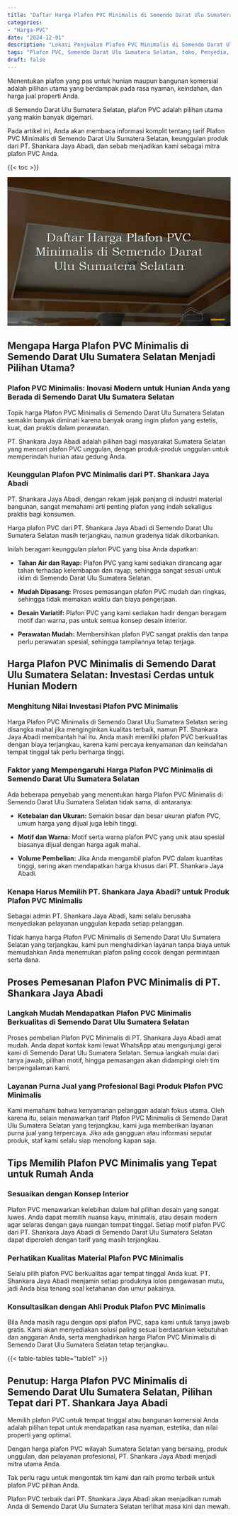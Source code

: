 ```yaml
---
title: "Daftar Harga Plafon PVC Minimalis di Semendo Darat Ulu Sumatera Selatan"
categories: 
- "Harga-PVC"
date: "2024-12-01"
description: "Lokasi Penjualan Plafon PVC Minimalis di Semendo Darat Ulu Sumatera Selatan bagi rumah, kantor, serta ritel. Material unggulan, beragam motif, variasi warna elegan, dengan layanan penempatan oleh teknisi ahli dan garansi resmi!|Layanan distribusi Plafon PVC Minimalis di Semendo Darat Ulu Sumatera Selatan untuk keperluan tempat tinggal, kantor, maupun ritel, beserta produk terbaik dan instalasi oleh teknisi berpengalaman serta garansi resmi.|Alternatif Plafon PVC Minimalis di Semendo Darat Ulu Sumatera Selatan yang andal bagi hunian, office, dan gerai, dengan produk unggulan dan penempatan oleh teknisi profesional serta kepastian resmi.|Penjualan Plafon PVC Minimalis di Semendo Darat Ulu Sumatera Selatan bagi tempat tinggal, office, dan toko, beserta produk berkualitas dan instalasi dikerjakan oleh teknisi berpengalaman, lengkap beserta garansi resmi.}"
tags: "Plafon PVC, Semendo Darat Ulu Sumatera Selatan, toko, Penyedia, distributor"
draft: false
---
```


Menentukan plafon yang pas untuk hunian maupun bangunan komersial adalah pilihan utama yang berdampak pada rasa nyaman, keindahan, dan harga jual properti Anda.

di Semendo Darat Ulu Sumatera Selatan, plafon PVC adalah pilihan utama yang makin banyak digemari.

Pada artikel ini, Anda akan membaca informasi komplit tentang tarif Plafon PVC Minimalis di Semendo Darat Ulu Sumatera Selatan, keunggulan produk dari PT. Shankara Jaya Abadi, dan sebab menjadikan kami sebagai mitra plafon PVC Anda.

{{< toc >}}

![Daftar Harga Plafon PVC Minimalis di Semendo Darat Ulu Sumatera Selatan](/images/Harga-PVC/Daftar-Harga-Plafon-PVC-Minimalis-di-Semendo-Darat-Ulu-Sumatera-Selatan.png)


## Mengapa Harga Plafon PVC Minimalis di Semendo Darat Ulu Sumatera Selatan Menjadi Pilihan Utama?

### Plafon PVC Minimalis: Inovasi Modern untuk Hunian Anda yang Berada di Semendo Darat Ulu Sumatera Selatan

Topik harga Plafon PVC Minimalis di Semendo Darat Ulu Sumatera Selatan semakin banyak diminati karena banyak orang ingin plafon yang estetis, kuat, dan praktis dalam perawatan.

PT. Shankara Jaya Abadi adalah pilihan bagi masyarakat Sumatera Selatan yang mencari plafon PVC unggulan, dengan produk-produk unggulan untuk memperindah hunian atau gedung Anda.

### Keunggulan Plafon PVC Minimalis dari PT. Shankara Jaya Abadi

PT. Shankara Jaya Abadi, dengan rekam jejak panjang di industri material bangunan, sangat memahami arti penting plafon yang indah sekaligus praktis bagi konsumen.

Harga plafon PVC dari PT. Shankara Jaya Abadi di Semendo Darat Ulu Sumatera Selatan masih terjangkau, namun gradenya tidak dikorbankan.

Inilah beragam keunggulan plafon PVC yang bisa Anda dapatkan:

- **Tahan Air dan Rayap:** Plafon PVC yang kami sediakan dirancang agar tahan terhadap kelembapan dan rayap, sehingga sangat sesuai untuk iklim di Semendo Darat Ulu Sumatera Selatan.

- **Mudah Dipasang:** Proses pemasangan plafon PVC mudah dan ringkas, sehingga tidak memakan waktu dan biaya pengerjaan.

- **Desain Variatif:** Plafon PVC yang kami sediakan hadir dengan beragam motif dan warna, pas untuk semua konsep desain interior.

- **Perawatan Mudah:** Membersihkan plafon PVC sangat praktis dan tanpa perlu perawatan spesial, sehingga tampilannya tetap terjaga.

## Harga Plafon PVC Minimalis di Semendo Darat Ulu Sumatera Selatan: Investasi Cerdas untuk Hunian Modern

### Menghitung Nilai Investasi Plafon PVC Minimalis

Harga Plafon PVC Minimalis di Semendo Darat Ulu Sumatera Selatan sering disangka mahal jika menginginkan kualitas terbaik, namun PT. Shankara Jaya Abadi membantah hal itu. Anda masih memiliki plafon PVC berkualitas dengan biaya terjangkau, karena kami percaya kenyamanan dan keindahan tempat tinggal tak perlu berharga tinggi.

### Faktor yang Mempengaruhi Harga Plafon PVC Minimalis di Semendo Darat Ulu Sumatera Selatan

Ada beberapa penyebab yang menentukan harga Plafon PVC Minimalis di Semendo Darat Ulu Sumatera Selatan tidak sama, di antaranya:

- **Ketebalan dan Ukuran:** Semakin besar dan besar ukuran plafon PVC, umum harga yang dijual juga lebih tinggi.

- **Motif dan Warna:** Motif serta warna plafon PVC yang unik atau spesial biasanya dijual dengan harga agak mahal.

- **Volume Pembelian:** Jika Anda mengambil plafon PVC dalam kuantitas tinggi, sering akan mendapatkan harga khusus dari PT. Shankara Jaya Abadi.

### Kenapa Harus Memilih PT. Shankara Jaya Abadi? untuk Produk Plafon PVC Minimalis

Sebagai admin PT. Shankara Jaya Abadi, kami selalu berusaha menyediakan pelayanan unggulan kepada setiap pelanggan.

Tidak hanya harga Plafon PVC Minimalis di Semendo Darat Ulu Sumatera Selatan yang terjangkau, kami pun menghadirkan layanan tanpa biaya untuk memudahkan Anda menemukan plafon paling cocok dengan permintaan serta dana.

## Proses Pemesanan Plafon PVC Minimalis di PT. Shankara Jaya Abadi

### Langkah Mudah Mendapatkan Plafon PVC Minimalis Berkualitas di Semendo Darat Ulu Sumatera Selatan

Proses pembelian Plafon PVC Minimalis di PT. Shankara Jaya Abadi amat mudah. Anda dapat kontak kami lewat WhatsApp atau mengunjungi gerai kami di Semendo Darat Ulu Sumatera Selatan. Semua langkah mulai dari tanya jawab, pilihan motif, hingga pemasangan akan didampingi oleh tim berpengalaman kami.

### Layanan Purna Jual yang Profesional Bagi Produk Plafon PVC Minimalis

Kami memahami bahwa kenyamanan pelanggan adalah fokus utama. Oleh karena itu, selain menawarkan tarif Plafon PVC Minimalis di Semendo Darat Ulu Sumatera Selatan yang terjangkau, kami juga memberikan layanan purna jual yang terpercaya. Jika ada gangguan atau informasi seputar produk, staf kami selalu siap menolong kapan saja.

## Tips Memilih Plafon PVC Minimalis yang Tepat untuk Rumah Anda

### Sesuaikan dengan Konsep Interior

Plafon PVC menawarkan kelebihan dalam hal pilihan desain yang sangat luwes. Anda dapat memilih nuansa kayu, minimalis, atau desain modern agar selaras dengan gaya ruangan tempat tinggal. Setiap motif plafon PVC dari PT. Shankara Jaya Abadi di Semendo Darat Ulu Sumatera Selatan dapat diperoleh dengan tarif yang masih terjangkau.

### Perhatikan Kualitas Material Plafon PVC Minimalis

Selalu pilih plafon PVC berkualitas agar tempat tinggal Anda kuat. PT. Shankara Jaya Abadi menjamin setiap produknya lolos pengawasan mutu, jadi Anda bisa tenang soal ketahanan dan umur pakainya.

### Konsultasikan dengan Ahli Produk Plafon PVC Minimalis

Bila Anda masih ragu dengan opsi plafon PVC, sapa kami untuk tanya jawab gratis. Kami akan menyediakan solusi paling sesuai berdasarkan kebutuhan dan anggaran Anda, serta menghadirkan harga Plafon PVC Minimalis di Semendo Darat Ulu Sumatera Selatan tetap terjangkau.

{{< table-tables table="table1" >}}

## Penutup: Harga Plafon PVC Minimalis di Semendo Darat Ulu Sumatera Selatan, Pilihan Tepat dari PT. Shankara Jaya Abadi

Memilih plafon PVC untuk tempat tinggal atau bangunan komersial Anda adalah pilihan tepat untuk mendapatkan rasa nyaman, estetika, dan nilai properti yang optimal.

Dengan harga plafon PVC wilayah Sumatera Selatan yang bersaing, produk unggulan, dan pelayanan profesional, PT. Shankara Jaya Abadi menjadi mitra utama Anda.

Tak perlu ragu untuk mengontak tim kami dan raih promo terbaik untuk plafon PVC pilihan Anda.

Plafon PVC terbaik dari PT. Shankara Jaya Abadi akan menjadikan rumah Anda di Semendo Darat Ulu Sumatera Selatan terlihat masa kini dan mewah.